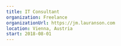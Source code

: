 ```yaml
---
title: IT Consultant
organization: Freelance
organizationUrl: https://jm.lauranson.com
location: Vienna, Austria
start: 2018-08-01
---
```

